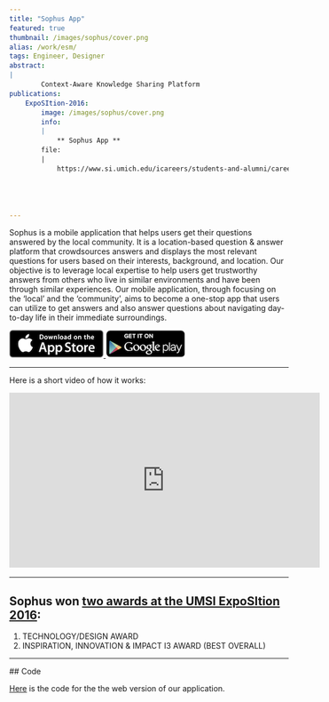 ```yaml
---
title: "Sophus App"
featured: true
thumbnail: /images/sophus/cover.png
alias: /work/esm/
tags: Engineer, Designer
abstract:
|
        Context-Aware Knowledge Sharing Platform
publications:
    ExpoSItion-2016:
        image: /images/sophus/cover.png
        info: 
        |   
            ** Sophus App **
        file:
        |
            https://www.si.umich.edu/icareers/students-and-alumni/career-fairs-and-exposition/2016-exposition-award-winners




---
```


Sophus is a mobile application that helps users get their questions answered by the local community. It is a location-based question & answer platform that crowdsources answers and displays the most relevant questions for users based on their interests, background, and location. Our objective is to leverage local expertise to help users get trustworthy answers from others who live in similar environments and have been through similar experiences. Our mobile application, through focusing on the ‘local’ and the ‘community’, aims to become a one-stop app that users can utilize to get answers and also answer questions about navigating day-to-day life in their immediate surroundings.


<a href="https://itunes.apple.com/us/app/sophus/id958351164?mt=8&uo=4" target="itunes_store"><img src="/images/sophus/apple_badge.png"> </a>
<a href="https://play.google.com/store/apps/details?id=com.sophusapp.sophus&hl=en" target="google_play_store"><img src="/images/sophus/google_play_badge.png"> </a>

<hr>

Here is a short video of how it works:

<iframe width="560" height="315" src="https://www.youtube.com/embed/qiGAcJUJGc4" frameborder="0" allowfullscreen></iframe>

<p></p>

<hr>

## Sophus won [two awards at the UMSI ExpoSItion 2016](https://www.si.umich.edu/icareers/students-and-alumni/career-fairs-and-exposition/2016-exposition-award-winners): 

1. TECHNOLOGY/DESIGN AWARD
2. INSPIRATION, INNOVATION & IMPACT I3 AWARD (BEST OVERALL) 

<hr>
## Code 

[Here](https://github.com/Sophusapp/RiotLocationChatWebApp) is the code for the the web version of our application. 

